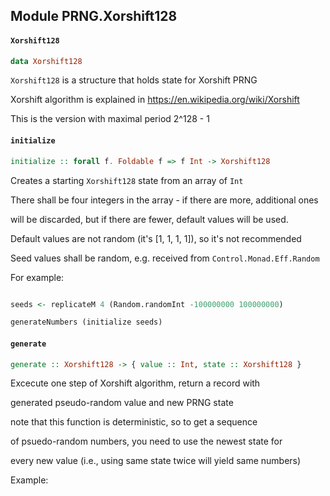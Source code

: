 ## Module PRNG.Xorshift128

#### `Xorshift128`

``` purescript
data Xorshift128
```

`Xorshift128` is a structure that holds state for Xorshift PRNG
Xorshift algorithm is explained in https://en.wikipedia.org/wiki/Xorshift
This is the version with maximal period 2^128 - 1

#### `initialize`

``` purescript
initialize :: forall f. Foldable f => f Int -> Xorshift128
```

Creates a starting `Xorshift128` state from an array of `Int`
There shall be four integers in the array - if there are more, additional ones
will be discarded, but if there are fewer, default values will be used.
Default values are not random (it's [1, 1, 1, 1]), so it's not recommended
Seed values shall be random, e.g. received from `Control.Monad.Eff.Random`

For example:
``` purescript
seeds <- replicateM 4 (Random.randomInt -100000000 100000000)
generateNumbers (initialize seeds)
```

#### `generate`

``` purescript
generate :: Xorshift128 -> { value :: Int, state :: Xorshift128 }
```

Excecute one step of Xorshift algorithm, return a record with
generated pseudo-random value and new PRNG state
note that this function is deterministic, so to get a sequence
of psuedo-random numbers, you need to use the newest state for
every new value (i.e., using same state twice will yield same numbers)

Example:
``` purescript

```


